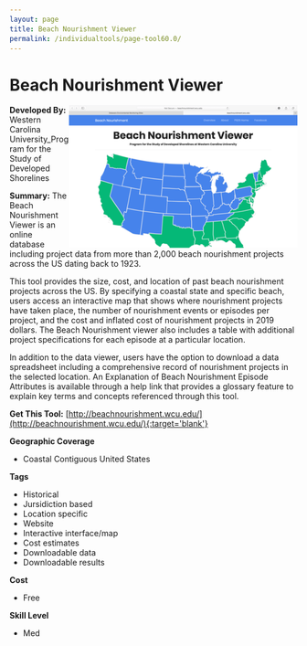 ```yaml
---
layout: page
title: Beach Nourishment Viewer
permalink: /individualtools/page-tool60.0/
---
```

# Beach Nourishment Viewer

<img src="/images/scaled_250_400/TOOLID_60.0_ScreenCapture-1.png" style="max-height:250px;max-width:400;" align="right"/>

**Developed By:** Western Carolina University_Program for the Study of Developed Shorelines

**Summary:** The Beach Nourishment Viewer is an online database including project data from more than 2,000 beach nourishment projects across the US dating back to 1923.

This tool provides the size, cost, and location of past beach nourishment projects across the US. By specifying a coastal state and specific beach, users access an interactive map that shows where nourishment projects have taken place, the number of nourishment events or episodes per project, and the cost and inflated cost of nourishment projects in 2019 dollars. The Beach Nourishment viewer also includes a table with additional project specifications for each episode at a particular location. 

In addition to the data viewer, users have the option to download a data spreadsheet including a comprehensive record of nourishment projects in the selected location. An Explanation of Beach Nourishment Episode Attributes is available through a help link that provides a glossary feature to explain key terms and concepts referenced through this tool.

**Get This Tool:** [http://beachnourishment.wcu.edu/](http://beachnourishment.wcu.edu/){:target='blank'}

**Geographic Coverage**

* Coastal Contiguous United States

**Tags**

*  Historical 
*  Jursidiction based
*  Location specific
*  Website
*  Interactive interface/map
*  Cost estimates
*  Downloadable data
*  Downloadable results

**Cost**

* Free

**Skill Level**

* Med
